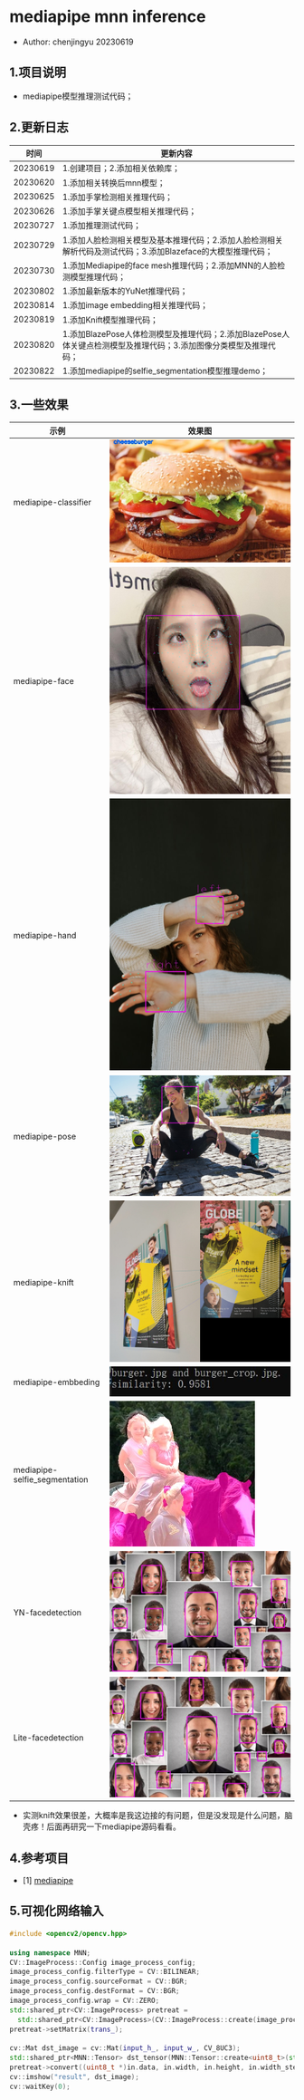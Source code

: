 # mediapipe mnn inference
 - Author: chenjingyu 20230619

## 1.项目说明
 - mediapipe模型推理测试代码；

## 2.更新日志
时间 | 更新内容
--|--
20230619 | 1.创建项目；2.添加相关依赖库；
20230620 | 1.添加相关转换后mnn模型；
20230625 | 1.添加手掌检测相关推理代码；
20230626 | 1.添加手掌关键点模型相关推理代码；
20230727 | 1.添加推理测试代码；
20230729 | 1.添加人脸检测相关模型及基本推理代码；2.添加人脸检测相关解析代码及测试代码；3.添加Blazeface的大模型推理代码；
20230730 | 1.添加Mediapipe的face mesh推理代码；2.添加MNN的人脸检测模型推理代码；
20230802 | 1.添加最新版本的YuNet推理代码；
20230814 | 1.添加image embedding相关推理代码；
20230819 | 1.添加Knift模型推理代码；
20230820 | 1.添加BlazePose人体检测模型及推理代码；2.添加BlazePose人体关键点检测模型及推理代码；3.添加图像分类模型及推理代码；
20230822 | 1.添加mediapipe的selfie_segmentation模型推理demo；

## 3.一些效果
示例 | 效果图
--|--
mediapipe-classifier | ![mediapipe-classifier](./data/results/mediapipe_classifier_result.jpg)
mediapipe-face | ![mediapipe-face](./data/results/mediapipe_face.jpg)
mediapipe-hand | ![mediapipe-hand](./data/results/mediapipe_hand.jpg)
mediapipe-pose | ![mediapipe-pose](./data/results/mediapipe_pose.jpg)
mediapipe-knift | ![mediapipe-knift](./data/results/mediapipe_knift.jpg)
mediapipe-embbeding | ![mediapipe-embedding](./data/results/mediapipe-embbeding.jpg)
mediapipe-selfie_segmentation | ![mediapipe-selfie_segmentation](./data/results/mediapipe_segment_result.jpg)
YN-facedetection | ![YN-facedetection](./data/results/YN_face.jpg)
Lite-facedetection | ![Lite-facedetection](./data/results/lite_face.jpg)

- 实测knift效果很差，大概率是我这边接的有问题，但是没发现是什么问题，脑壳疼！后面再研究一下mediapipe源码看看。

## 4.参考项目
- [1] [mediapipe](https://github.com/google/mediapipe)

## 5.可视化网络输入
```C++
#include <opencv2/opencv.hpp>

using namespace MNN;
CV::ImageProcess::Config image_process_config;
image_process_config.filterType = CV::BILINEAR;
image_process_config.sourceFormat = CV::BGR;
image_process_config.destFormat = CV::BGR;
image_process_config.wrap = CV::ZERO;
std::shared_ptr<CV::ImageProcess> pretreat =
  std::shared_ptr<CV::ImageProcess>(CV::ImageProcess::create(image_process_config));
pretreat->setMatrix(trans_);

cv::Mat dst_image = cv::Mat(input_h_, input_w_, CV_8UC3);
std::shared_ptr<MNN::Tensor> dst_tensor(MNN::Tensor::create<uint8_t>(std::vector<int>{1, dst_image.rows, dst_image.cols, dst_image.channels()}, dst_image.data));
pretreat->convert((uint8_t *)in.data, in.width, in.height, in.width_step, dst_tensor.get());
cv::imshow("result", dst_image);
cv::waitKey(0);
```

